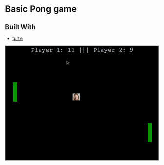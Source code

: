 # Basic Pong game

## Built With

- [turtle](https://docs.python.org/3/library/turtle.html)

![animated](Pong.gif)
<!-- ![screenshot](screenshots/report-screenshot.png) -->
